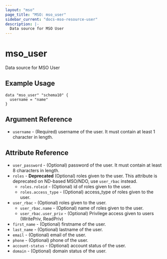 ```yaml
---
layout: "mso"
page_title: "MSO: mso_user"
sidebar_current: "docs-mso-resource-user"
description: |-
  Data source for MSO User
---
```


# mso_user #

Data source for MSO User

## Example Usage ##

```hcl
data "mso_user" "schema10" {
  username = "name"
}
```

## Argument Reference ##

* `username` - (Required) username of the user. It must contain at least 1 character in length.

## Attribute Reference ##

* `user_password` - (Optional) password of the user. It must contain at least 8 characters in length.
* `roles` - **Deprecated** (Optional) roles given to the user. This attribute is deprecated on ND-based MSO/NDO, use `user_rbac` instead.
  * `roles.roleid` - (Optional) id of roles given to the user.
  * `roles.access_type` - (Optional) access_type of roles given to the user.
* `user_rbac` - (Optional) roles given to the user.
  * `user_rbac.name` - (Optional) name of roles given to the user.
  * `user_rbac.user_priv` - (Optional) Privilege access given to users (WritePriv, ReadPriv)
* `first_name` - (Optional) firstname of the user.
* `last_name` - (Optional) lastname of the user.
* `email` - (Optional) email of the user.
* `phone` - (Optional) phone of the user.
* `account-status` - (Optional) account status of the user.
* `domain` - (Optional) domain status of the user.
